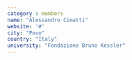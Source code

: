 ```yaml
---
category : members
name: "Alessandro Cimatti" 
website: '#'
city: "Povo"
country: "Italy"
university: "Fondazione Bruno Kessler"
---
```


